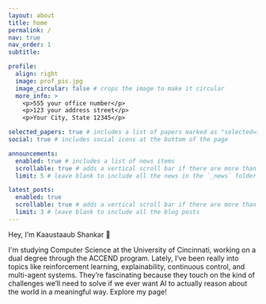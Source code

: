 ```yaml
---
layout: about
title: home
permalink: /
nav: true
nav_order: 1
subtitle:

profile:
  align: right
  image: prof_pic.jpg
  image_circular: false # crops the image to make it circular
  more_info: >
    <p>555 your office number</p>
    <p>123 your address street</p>
    <p>Your City, State 12345</p>

selected_papers: true # includes a list of papers marked as "selected={true}"
social: true # includes social icons at the bottom of the page

announcements:
  enabled: true # includes a list of news items
  scrollable: true # adds a vertical scroll bar if there are more than 3 news items
  limit: 5 # leave blank to include all the news in the `_news` folder

latest_posts:
  enabled: true
  scrollable: true # adds a vertical scroll bar if there are more than 3 new posts items
  limit: 3 # leave blank to include all the blog posts
---
```


Hey, I’m Kaaustaaub Shankar 👋

I'm studying Computer Science at the University of Cincinnati, working on a dual degree through the ACCEND program. Lately, I’ve been really into topics like reinforcement learning, explainability, continuous control, and multi-agent systems. They’re fascinating because they touch on the kind of challenges we’ll need to solve if we ever want AI to actually reason about the world in a meaningful way. Explore my page!
